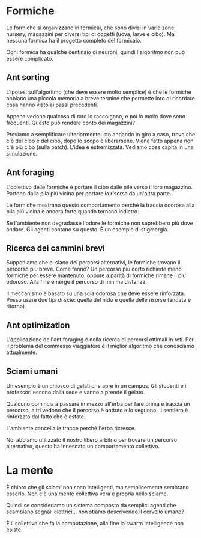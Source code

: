 # Formiche

Le formiche si organizzano in formicai, che sono divisi in varie zone: nursery, magazzini per
diversi tipi di oggetti (uova, larve e cibo). Ma nessuna formica ha il progetto completo del formicaio.

Ogni formica ha qualche centinaio di neuroni, quindi l'algoritmo non può essere complicato.

## Ant sorting

L'ipotesi sull'algoritmo (che deve essere molto semplice) è che le formiche abbiano una piccola
memoria a breve termine che permette loro di ricordare cosa hanno visto ai passi precedenti.

Appena vedono qualcosa di raro lo raccolgono, e poi lo mollo dove sono frequenti.
Questo può rendere conto dei magazzini?

Proviamo a semplificare ulteriormente:
sto andando in giro a caso, trovo che c'è del cibo e del cibo, dopo lo scopo è liberarsene.
Viene fatto appena non c'è più cibo (sulla patch). L'idea è estremizzata. Vediamo cosa capita
in una simulazione.

## Ant foraging

L'obiettivo delle formiche è portare il cibo dalle pile verso il loro magazzino. Partono dalla pila più vicina
per portare la risorsa da un'altra parte.

Le formiche mostrano questo comportamento perché la traccia odorosa alla pila più vicina è ancora forte quando
tornano indietro.

Se l'ambiente non degradasse l'odore le formiche non saprebbero più dove andare. Gli agenti contano su questo.
È un esempio di stigmergia.

## Ricerca dei cammini brevi

Supponiamo che ci siano dei percorsi alternativi, le formiche trovano il percorso più breve. Come fanno?
Un percorso più corto richiede meno formiche per essere mantenuto, oppure a parità di formiche rimane il più odoroso.
Alla fine emerge il percorso di minima distanza.

Il meccanismo è basato su una scia odorosa che deve essere rinforzata. Posso usare due tipi di scie: quella del nido
e quella delle risorse (andata e ritorno).

## Ant optimization

L'applicazione dell'ant foraging è nella ricerca di percorsi ottimali in reti.
Per il problema del commesso viaggiatore è il miglior algoritmo che conosciamo attualmente.

## Sciami umani

Un esempio è un chiosco di gelati che apre in un campus. Gli studenti e i professori escono dalla sede e vanno
a prende il gelato.

Qualcuno comincia a passare in mezzo all'erba per fare prima e traccia un percorso, altri vedono che il percorso
è battuto e lo seguono. Il sentiero è rinforzato dal fatto che è estate.

L'ambiente cancella le tracce perché l'erba ricresce.

Noi abbiamo utilizzato il nostro libero arbitrio per trovare un percorso alternativo, questo ha innescato un
comportamento collettivo.

# La mente

È chiaro che gli sciami non sono intelligenti, ma semplicemente sembrano esserlo. Non c'è una mente collettiva
vera e propria nello sciame.

Quindi se consideriamo un sistema composto da semplici agenti che scambiano segnali elettrici... non stiamo
descrivendo il cervello umano?

È il collettivo che fa la computazione, alla fine la swarm intelligence non esiste.

